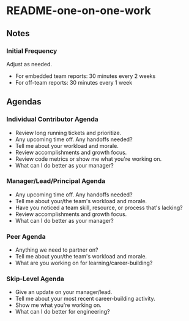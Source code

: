 # README-one-on-one-work

## Notes

### Initial Frequency

Adjust as needed.

* For embedded team reports: 30 minutes every 2 weeks
* For off-team reports: 30 minutes every 1 week

## Agendas

### Individual Contributor Agenda

* Review long running tickets and prioritize.
* Any upcoming time off. Any handoffs needed?
* Tell me about your workload and morale.
* Review accomplishments and growth focus.
* Review code metrics or show me what you're working on.
* What can I do better as your manager?

### Manager/Lead/Principal Agenda

* Any upcoming time off. Any handoffs needed?
* Tell me about your/the team's workload and morale.
* Have you noticed a team skill, resource, or process that's lacking?
* Review accomplishments and growth focus.
* What can I do better as your manager?

### Peer Agenda

* Anything we need to partner on?
* Tell me about your/the team's workload and morale.
* What are you working on for learning/career-building?

### Skip-Level Agenda

* Give an update on your manager/lead.
* Tell me about your most recent career-building activity.
* Show me what you're working on.
* What can I do better for engineering?

